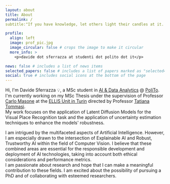 ```yaml
---
layout: about
title: About
permalink: /
subtitle:"If you have knowledge, let others light their candles at it. - Margaret Fuller

profile:
  align: left
  image: prof_pic.jpg
  image_circular: false # crops the image to make it circular
  more_info: >
    <p>davide dot sferrazza at studenti dot polito dot it</p>

news: false # includes a list of news items
selected_papers: false # includes a list of papers marked as "selected={true}"
social: true # includes social icons at the bottom of the page
---
```


Hi, I'm Davide Sferrazza 💡, a MSc student in [AI & Data Analytics](https://didattica.polito.it/pls/portal30/sviluppo.offerta_formativa_2019.vis?p_coorte=2023&p_sdu=37&p_cds=18&p_ori=13087) @ [PoliTo](https://www.polito.it/en/). \
I'm currently working on my MSc Thesis under the supervision of Professor [Carlo Masone](https://cmas1.github.io/) at the [ELLIS Unit in Turin](https://ellis.eu/units/turin) directed by Professor [Tatiana Tommasi](http://www.tatianatommasi.com/). \
My work focuses on the application of Latent Diffusion Models for the Visual Place Recognition task and the application of uncertainty estimation techniques to enhance the models' robustness.

I am intrigued by the multifaceted aspects of Artificial Intelligence. However, I am especially drawn to the intersection of Explainable AI and Robust, Trustworthy AI within the field of Computer Vision. I believe that these combined areas are essential for the responsible development and deployment of AI technologies, taking into account both ethical considerations and performance metrics. \
I am passionate about research and hope that I can make a meaningful contribution to these fields. I am excited about the possibility of pursuing a PhD and of collaborating with esteemed researchers.